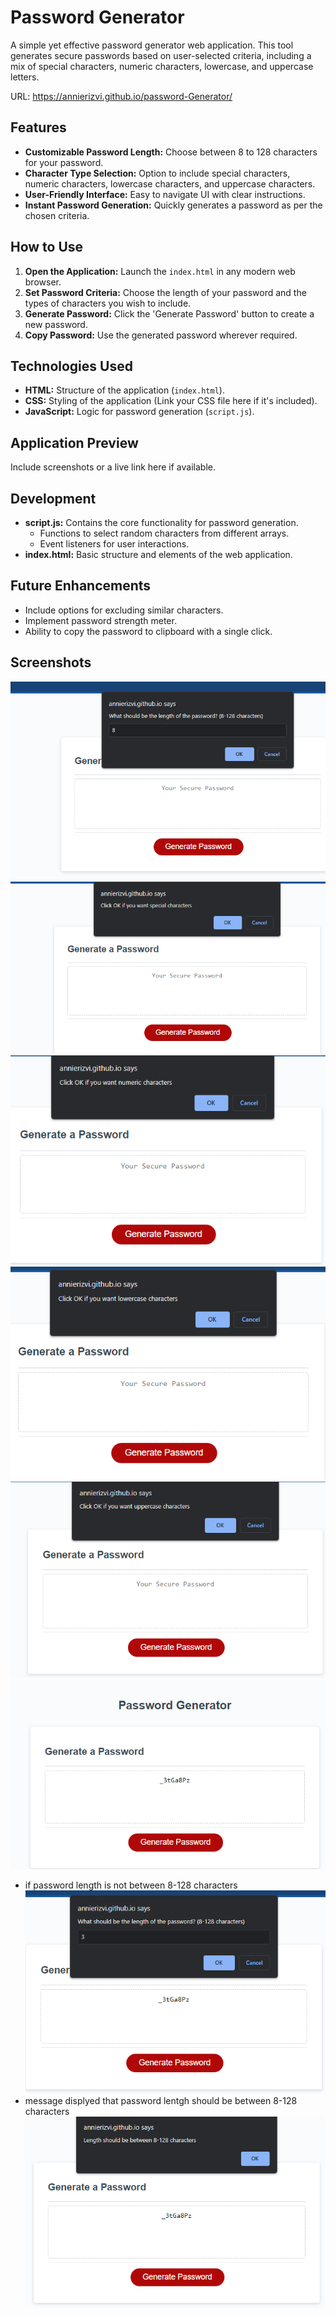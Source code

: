 # Password Generator

A simple yet effective password generator web application. This tool generates secure passwords based on user-selected criteria, including a mix of special characters, numeric characters, lowercase, and uppercase letters.

URL: https://annierizvi.github.io/password-Generator/

## Features

- **Customizable Password Length:** Choose between 8 to 128 characters for your password.
- **Character Type Selection:** Option to include special characters, numeric characters, lowercase characters, and uppercase characters.
- **User-Friendly Interface:** Easy to navigate UI with clear instructions.
- **Instant Password Generation:** Quickly generates a password as per the chosen criteria.

## How to Use

1. **Open the Application:** Launch the `index.html` in any modern web browser.
2. **Set Password Criteria:** Choose the length of your password and the types of characters you wish to include.
3. **Generate Password:** Click the 'Generate Password' button to create a new password.
4. **Copy Password:** Use the generated password wherever required.

## Technologies Used

- **HTML:** Structure of the application (`index.html`).
- **CSS:** Styling of the application (Link your CSS file here if it's included).
- **JavaScript:** Logic for password generation (`script.js`).

## Application Preview

Include screenshots or a live link here if available.

## Development

- **script.js:** Contains the core functionality for password generation.
  - Functions to select random characters from different arrays.
  - Event listeners for user interactions.
- **index.html:** Basic structure and elements of the web application.

## Future Enhancements

- Include options for excluding similar characters.
- Implement password strength meter.
- Ability to copy the password to clipboard with a single click.

## Screenshots

![Alt text](image.png)
![Alt text](image-1.png)
![Alt text](image-2.png)
![Alt text](image-3.png)
![Alt text](image-4.png)
![Alt text](image-5.png)

- if password length is not between 8-128 characters
  ![Alt text](image-6.png)
- message displyed that password lentgh should be between 8-128 characters
  ![Alt text](image-7.png)
